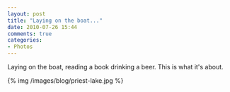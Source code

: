 ```yaml
---
layout: post
title: "Laying on the boat..."
date: 2010-07-26 15:44
comments: true
categories: 
- Photos
---
```


Laying on the boat, reading a book drinking a beer. This is what it's about.

{% img /images/blog/priest-lake.jpg %}
